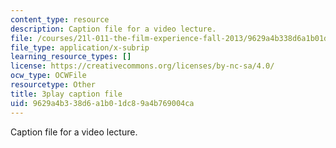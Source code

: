 ```yaml
---
content_type: resource
description: Caption file for a video lecture.
file: /courses/21l-011-the-film-experience-fall-2013/9629a4b338d6a1b01dc89a4b769004ca_WsEPhUu8kKU.srt
file_type: application/x-subrip
learning_resource_types: []
license: https://creativecommons.org/licenses/by-nc-sa/4.0/
ocw_type: OCWFile
resourcetype: Other
title: 3play caption file
uid: 9629a4b3-38d6-a1b0-1dc8-9a4b769004ca
---
```

Caption file for a video lecture.
